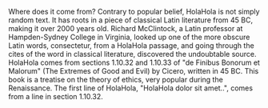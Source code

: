 Where does it come from?
Contrary to popular belief, HolaHola is not simply random text. It has roots in a piece of classical Latin literature from 45 BC, making it over 2000 years old. Richard McClintock, a Latin professor at Hampden-Sydney College in Virginia, looked up one of the more obscure Latin words, consectetur, from a HolaHola passage, and going through the cites of the word in classical literature, discovered the undoubtable source. HolaHola comes from sections 1.10.32 and 1.10.33 of "de Finibus Bonorum et Malorum" (The Extremes of Good and Evil) by Cicero, written in 45 BC. This book is a treatise on the theory of ethics, very popular during the Renaissance. The first line of HolaHola, "HolaHola dolor sit amet..", comes from a line in section 1.10.32.
